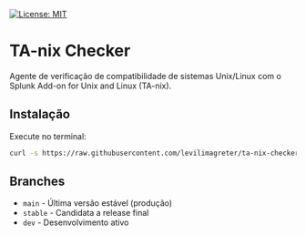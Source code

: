 [![License: MIT](https://img.shields.io/badge/license-MIT-green.svg)](LICENSE)

# TA-nix Checker

Agente de verificação de compatibilidade de sistemas Unix/Linux com o Splunk Add-on for Unix and Linux (TA-nix).

## Instalação

Execute no terminal:

```bash
curl -s https://raw.githubusercontent.com/levilimagreter/ta-nix-checker/main/install.sh | bash
```

## Branches

- `main` - Última versão estável (produção)
- `stable` - Candidata a release final
- `dev` - Desenvolvimento ativo
